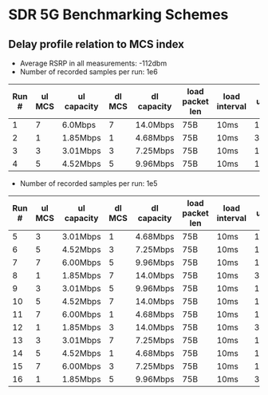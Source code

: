 # SDR 5G Benchmarking Schemes

## Delay profile relation to MCS index

- Average RSRP in all measurements: -112dbm
- Number of recorded samples per run: 1e6

| Run #        | ul MCS | ul capacity | dl MCS | dl capacity | load packet len | load interval | ul util | dl util |
| -----------  | ------ | ----------- | ------ | ----------- | --------------- | ------------- | ------- | ------- |
| 1            | 7      | 6.0Mbps     | 7      | 14.0Mbps    | 75B             | 10ms          | 1.00%   | 0.42%   |
| 2            | 1      | 1.85Mbps    | 1      | 4.68Mbps    | 75B             | 10ms          | 3.24%   | 1.28%   |
| 3            | 3      | 3.01Mbps    | 3      | 7.25Mbps    | 75B             | 10ms          | 1.99%   | 0.82%   |
| 4            | 5      | 4.52Mbps    | 5      | 9.96Mbps    | 75B             | 10ms          | 1.32%   | 0.60%   |


- Number of recorded samples per run: 1e5

| Run #        | ul MCS | ul capacity | dl MCS | dl capacity | load packet len | load interval | ul util | dl util |
| -----------  | ------ | ----------- | ------ | ----------- | --------------- | ------------- | ------- | ------- |
| 5            | 3      | 3.01Mbps    | 1      | 4.68Mbps    | 75B             | 10ms          | 1.99%   | 1.28%   |
| 6            | 5      | 4.52Mbps    | 3      | 7.25Mbps    | 75B             | 10ms          | 1.32%   | 0.82%   |
| 7            | 7      | 6.00Mbps    | 5      | 9.96Mbps    | 75B             | 10ms          | 1.00%   | 0.60%   |
| 8            | 1      | 1.85Mbps    | 7      | 14.0Mbps    | 75B             | 10ms          | 3.24%   | 0.42%   |
| 9            | 3      | 3.01Mbps    | 5      | 9.96Mbps    | 75B             | 10ms          | 1.99%   | 1.28%   |
| 10           | 5      | 4.52Mbps    | 7      | 14.0Mbps    | 75B             | 10ms          | 1.32%   | 0.82%   |
| 11           | 7      | 6.00Mbps    | 1      | 4.68Mbps    | 75B             | 10ms          | 1.00%   | 0.60%   |
| 12           | 1      | 1.85Mbps    | 3      | 14.0Mbps    | 75B             | 10ms          | 3.24%   | 0.42%   |
| 13           | 3      | 3.01Mbps    | 7      | 7.25Mbps    | 75B             | 10ms          | 1.99%   | 1.28%   |
| 14           | 5      | 4.52Mbps    | 1      | 4.68Mbps    | 75B             | 10ms          | 1.32%   | 0.82%   |
| 15           | 7      | 6.00Mbps    | 3      | 7.25Mbps    | 75B             | 10ms          | 1.00%   | 0.60%   |
| 16           | 1      | 1.85Mbps    | 5      | 9.96Mbps    | 75B             | 10ms          | 3.24%   | 0.42%   |
